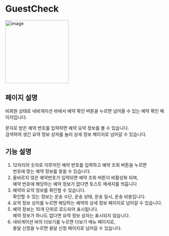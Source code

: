 # GuestCheck

<img width="200" alt="image" src="https://github.com/softeerbootcamp-3rd/Team4-HansalChai/assets/37495809/4e73e950-2ae8-438f-89a9-0125fc706e16">

## 페이지 설명
비회원 상태로 네비게이션 바에서 예약 확인 버튼을 누르면 넘어올 수 있는 예약 확인 페이지입니다.<br/>

문자로 받은 예약 번호를 입력하면 예약 요약 정보를 볼 수 있습니다.<br/>
검색하여 생긴 요약 정보 상자를 눌러 상세 정보 페이지로 넘어갈 수 있습니다.

## 기능 설명
1. 12자리의 숫자로 이루어진 예약 번호를 입력하고 예약 조회 버튼을 누르면<br/>번호에 맞는 예약 정보를 찾을 수 있습니다.
2. 올바르지 않은 예약번호가 입력되면 예약 조회 버튼이 비활성화 되며,<br/>예약 번호에 해당하는 예약 정보가 없다면 토스트 메세지를 띄웁니다
3. 예약의 요약 정보를 확인할 수 있습니다. <br/>확인할 수 있는 정보는 운송 수단, 운송 상태, 운송 일시, 운송 비용입니다.
4. 요약 정보 상자를 누르면 해당하는 예약의 상세 정보 페이지로 넘어갈 수 있습니다.
5. 예약 정보는 10개 단위로 로드되어 표시됩니다. <br/>예약 정보가 하나도 없다면 요약 정보 상자는 표시되지 않습니다.
6. 네비게이션 바의 더보기를 누르면 더보기 메뉴 페이지로,<br/>용달 신청을 누르면 용달 신청 페이지로 넘어갈 수 있습니다.